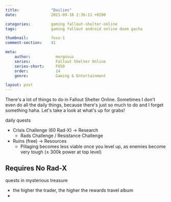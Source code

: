 ```yaml
---
title:              "Dailies"
date:               2021-09-18 2:36:11 +0200

categories:         gaming fallout-shelter-online
tags:               gaming fallout android online doom gacha

thumbnail:          foso-1
comment-section:    41

meta:
    author:           morgosus
    series:           Fallout Shelter Online
    series-short:     FOSO
    order:            14
    genre:            Gaming & Entertainment

layout: post
---
```

There's a lot of things to do in Fallout Shelter Online. Sometimes I don't even do all the daily things, because there's just so much to do and I forget something haha. Let's take a look at what's up for grabs!

daily quests
  - Crisis Challenge (60 Rad-X) → Research
    - Rads Challenge / Resistance Challenge
  - Ruins (free) → Resources
    - Pillaging becomes less viable once you level up, as enemies become very tough (± 300k power at top level)

## Requires No Rad-X
quests in mysterious treasure
  - the higher the trader, the higher the rewards
travel album
 -